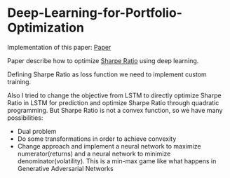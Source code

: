 # Deep-Learning-for-Portfolio-Optimization

Implementation of this paper:
[Paper](https://jfds.pm-research.com/content/iijjfds/2/4/8.full.pdf)

Paper describe how to optimize [Sharpe Ratio](https://en.wikipedia.org/wiki/Sharpe_ratio) using deep learning.

Defining Sharpe Ratio as loss function we need to implement custom training.

Also I tried to change the objective from LSTM to directly optimize Sharpe Ratio in LSTM for prediction and optimize Sharpe Ratio through quadratic programming.
But Sharpe Ratio is not a convex function, so we have many possibilities:
- Dual problem
- Do some transformations in order to achieve convexity
- Change approach and implement a neural network to maximize numerator(returns) and a neural network to minimize denominator(volatility). This is a min-max game like what happens in Generative Adversarial Networks

